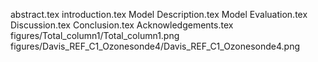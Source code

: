 abstract.tex
introduction.tex
Model Description.tex
Model Evaluation.tex
Discussion.tex
Conclusion.tex
Acknowledgements.tex
figures/Total_column1/Total_column1.png
figures/Davis_REF_C1_Ozonesonde4/Davis_REF_C1_Ozonesonde4.png
